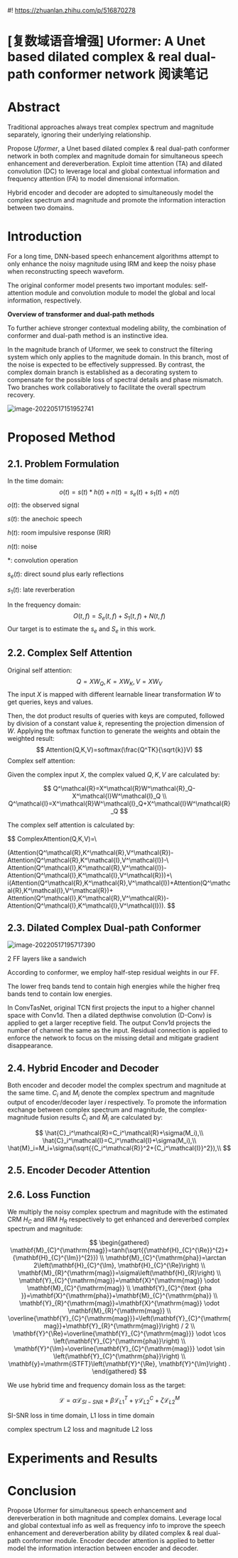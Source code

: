 #! https://zhuanlan.zhihu.com/p/516870278
# [复数域语音增强] Uformer: A Unet based dilated complex & real dual-path conformer network 阅读笔记

# Abstract

Traditional approaches always treat complex spectrum and magnitude separately, ignoring their underlying relationship.

Propose *Uformer*, a Unet based dilated complex & real dual-path conformer network in both complex and magnitude domain for simultaneous speech enhancement and dereverberation. Exploit time attention (TA) and dilated convolution (DC) to leverage local and global contextual information and frequency attention (FA) to model dimensional information.

Hybrid encoder and decoder are adopted to simultaneously model the complex spectrum and magnitude and promote the information interaction between two domains.

# Introduction

For a long time, DNN-based speech enhancement algorithms attempt to only enhance the noisy magnitude using IRM and keep the noisy phase when reconstructing speech waveform.

The original conformer model presents two important modules: self-attention module and convolution module to model the global and local information, respectively.

**Overview of transformer and dual-path methods**

To further achieve stronger contextual modeling ability, the combination of conformer and dual-path method is an instinctive idea.

In the magnitude branch of Uformer, we seek to construct the filtering system which only applies to the magnitude domain. In this branch, most of the noise is expected to be effectively suppressed. By contrast, the complex domain branch is established as a decorating system to compensate for the possible loss of spectral details and phase mismatch. Two branches work collaboratively to facilitate the overall spectrum recovery.

![image-20220517151952741](https://tva1.sinaimg.cn/large/e6c9d24ely1h2bfezp5muj20kg0df3zq.jpg)

# Proposed Method

## 2.1. Problem Formulation

In the time domain:
$$
o(t)=s(t)*h(t)+n(t)=s_e(t)+s_1(t)+n(t)
$$
$o(t)$: the observed signal

$s(t)$: the anechoic speech

$h(t)$: room impulsive response (RIR)

$n(t)$: noise

$*$: convolution operation

$s_e(t)$: direct sound plus early reflections

$s_1(t)$: late reverberation

In the frequency domain:
$$
O(t,f)=S_e(t,f)+S_1(t,f)+N(t,f)
$$
Our target is to estimate the $s_e$ and $S_e$ in this work.

## 2.2. Complex Self Attention

Original self attention:
$$
Q=XW_Q,K=XW_K,V=XW_V
$$
The input $X$ is mapped with different learnable linear transformation $W$ to get queries, keys and values.

Then, the dot product results of queries with keys are computed, followed by division of a constant value $k$, representing the projection dimension of $W$. Applying the softmax function to generate the weights and obtain the weighted result:
$$
Attention(Q,K,V)=softmax(\frac{Q^TK}{\sqrt{k}}V)
$$
Complex self attention:

Given the complex input $X$, the complex valued $Q,K,V$ are calculated by:

$$
Q^\mathcal{R}=X^\mathcal{R}W^\mathcal{R}_Q-X^\mathcal{I}W^\mathcal{I}_Q
\\
Q^\mathcal{I}=X^\mathcal{R}W^\mathcal{I}_Q+X^\mathcal{I}W^\mathcal{R}_Q
$$

The complex self attention is calculated by:

$$
ComplexAttention(Q,K,V)=\\

(Attention(Q^\mathcal{R},K^\mathcal{R},V^\mathcal{R})-Attention(Q^\mathcal{R},K^\mathcal{I},V^\mathcal{I})-\\
Attention(Q^\mathcal{I},K^\mathcal{R},V^\mathcal{I})-Attention(Q^\mathcal{I},K^\mathcal{I},V^\mathcal{R}))+\\
i(Attention(Q^\mathcal{R},K^\mathcal{R},V^\mathcal{I})+Attention(Q^\mathcal{R},K^\mathcal{I},V^\mathcal{R})+
Attention(Q^\mathcal{I},K^\mathcal{R},V^\mathcal{R})-Attention(Q^\mathcal{I},K^\mathcal{I},V^\mathcal{I})).
$$

## 2.3. Dilated Complex Dual-path Conformer

![image-20220517195717390](https://tva1.sinaimg.cn/large/e6c9d24ely1h2bnfpd9mkj20jb0aymyd.jpg)

2 FF layers like a sandwich

According to conformer, we employ half-step residual weights in our FF.



The lower freq bands tend to contain high energies while the higher freq bands tend to contain low energies.

In ConvTasNet, original TCN first projects the input to a higher channel space with Conv1d. Then a dilated depthwise convolution (D-Conv) is applied to get a larger receptive field. The output Conv1d projects the number of channel the same as the input. Residual connection is applied to enforce the network to focus on the missing detail and mitigate gradient disappearance.



## 2.4. Hybrid Encoder and Decoder

Both encoder and decoder model the complex spectrum and magnitude at the same time. $C_i$ and $M_i$ denote the complex spectrum and magnitude output of encoder/decoder layer $i$ respectively. To promote the information exchange between complex spectrum and magnitude, the complex-magnitude fusion results $\hat{C}_i$ and $\hat{M}_i$ are calculated by:

$$
\hat{C}_i^\mathcal{R}=C_i^\mathcal{R}+\sigma(M_i),\\
\hat{C}_i^\mathcal{I}=C_i^\mathcal{I}+\sigma(M_i),\\
\hat{M}_i=M_i+\sigma(\sqrt{{C_i^\mathcal{R}}^2+{C_i^\mathcal{I}}^2}),\\
$$


## 2.5. Encoder Decoder Attention

## 2.6. Loss Function

We multiply the noisy complex spectrum and magnitude with the estimated CRM $H_C$ and IRM $H_R$ respectively to get enhanced and dereverbed complex spectrum and magnitude:

$$
\begin{gathered}
\mathbf{M}_{C}^{\mathrm{mag}}=tanh(\sqrt{{\mathbf{H}_{C}^{\Re}}^{2}+{\mathbf{H}_{C}^{\Im}}^{2}}) \\ 
\mathbf{M}_{C}^{\mathrm{pha}}=\arctan 2\left(\mathbf{H}_{C}^{\Im}, \mathbf{H}_{C}^{\Re}\right) \\
\mathbf{M}_{R}^{\mathrm{mag}}=\sigma\left(\mathbf{H}_{R}\right) \\
\mathbf{Y}_{C}^{\mathrm{mag}}=\mathbf{X}^{\mathrm{mag}} \odot \mathbf{M}_{C}^{\mathrm{mag}} \\
\mathbf{Y}_{C}^{\text {pha }}=\mathbf{X}^{\mathrm{pha}}+\mathbf{M}_{C}^{\mathrm{pha}} \\
\mathbf{Y}_{R}^{\mathrm{mag}}=\mathbf{X}^{\mathrm{mag}} \odot \mathbf{M}_{R}^{\mathrm{mag}} \\
\overline{\mathbf{Y}_{C}^{\mathrm{mag}}}=\left(\mathbf{Y}_{C}^{\mathrm{mag}}+\mathbf{Y}_{R}^{\mathrm{mag}}\right) / 2 \\
\mathbf{Y}^{\Re}=\overline{\mathbf{Y}_{C}^{\mathrm{mag}}} \odot \cos \left(\mathbf{Y}_{C}^{\mathrm{pha}}\right) \\
\mathbf{Y}^{\Im}=\overline{\mathbf{Y}_{C}^{\mathrm{mag}}} \odot \sin \left(\mathbf{Y}_{C}^{\mathrm{pha}}\right) \\
\mathbf{y}=\mathrm{iSTFT}\left(\mathbf{Y}^{\Re}, \mathbf{Y}^{\Im}\right) .
\end{gathered}
$$

We use hybrid time and frequency domain loss as the target:

$$
\mathcal{L}=\alpha\mathcal{L}_{SI-SNR}+\beta\mathcal{L}_{L1}^T+\gamma\mathcal{L}_{L2}^C+\zeta\mathcal{L}_{L2}^M
$$

SI-SNR loss in time domain, L1 loss in time domain

complex spectrum L2 loss and magnitude L2 loss



# Experiments and Results



# Conclusion

Propose Uformer for simultaneous speech enhancement and dereverberation in both magnitude and complex domains. Leverage local and global contextual info as well as frequency info to improve the speech enhancement and dereverberation ability by dilated complex & real dual-path conformer module. Encoder decoder attention is applied to better model the information interaction between encoder and decoder.

